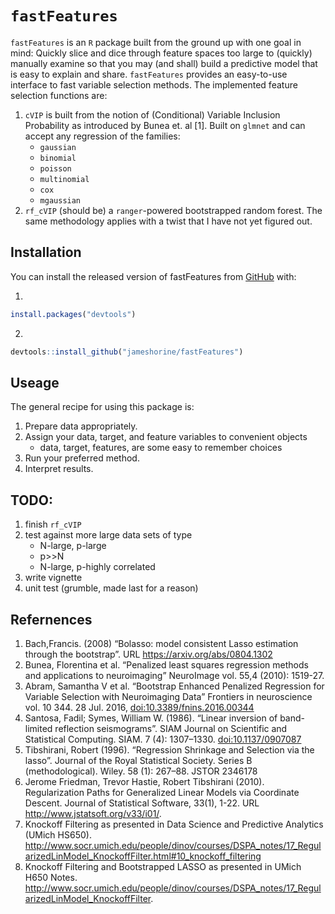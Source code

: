 
<!-- README.md is generated from README.Rmd. Please edit that file -->

# `fastFeatures`

`fastFeatures` is an `R` package built from the ground up with one goal
in mind: Quickly slice and dice through feature spaces too large to
(quickly) manually examine so that you may (and shall) build a
predictive model that is easy to explain and share. `fastFeatures`
provides an easy-to-use interface to fast variable selection methods.
The implemented feature selection functions are:

1.  `cVIP` is built from the notion of (Conditional) Variable Inclusion
    Probability as introduced by Bunea et. al \[1\]. Built on `glmnet`
    and can accept any regression of the families:
      - `gaussian`
      - `binomial`
      - `poisson`
      - `multinomial`
      - `cox`
      - `mgaussian`
2.  `rf_cVIP` (should be) a `ranger`-powered bootstrapped random forest.
    The same methodology applies with a twist that I have not yet
    figured out.

## Installation

You can install the released version of fastFeatures from
[GitHub](https://github.com/) with:

1.  
<!-- end list -->

``` r
install.packages("devtools")
```

2.  
<!-- end list -->

``` r
devtools::install_github("jameshorine/fastFeatures")
```

## Useage

The general recipe for using this package is:

1.  Prepare data appropriately.
2.  Assign your data, target, and feature variables to convenient
    objects
      - data, target, features, are some easy to remember choices
3.  Run your preferred method.
4.  Interpret results.

## TODO:

1.  finish `rf_cVIP`
2.  test against more large data sets of type
      - N-large, p-large
      - p\>\>N
      - N-large, p-highly correlated
3.  write vignette
4.  unit test (grumble, made last for a reason)

## Refernences

1.  Bach,Francis. (2008) “Bolasso: model consistent Lasso estimation
    through the bootstrap”. URL <https://arxiv.org/abs/0804.1302>
2.  Bunea, Florentina et al. “Penalized least squares regression methods
    and applications to neuroimaging” NeuroImage vol. 55,4 (2010):
    1519-27.
3.  Abram, Samantha V et al. “Bootstrap Enhanced Penalized Regression
    for Variable Selection with Neuroimaging Data” Frontiers in
    neuroscience vol. 10 344. 28 Jul. 2016,
    <doi:10.3389/fnins.2016.00344>
4.  Santosa, Fadil; Symes, William W. (1986). “Linear inversion of
    band-limited reflection seismograms”. SIAM Journal on Scientific and
    Statistical Computing. SIAM. 7 (4): 1307–1330. <doi:10.1137/0907087>
5.  Tibshirani, Robert (1996). “Regression Shrinkage and Selection via
    the lasso”. Journal of the Royal Statistical Society. Series B
    (methodological). Wiley. 58 (1): 267–88. JSTOR 2346178
6.  Jerome Friedman, Trevor Hastie, Robert Tibshirani (2010).
    Regularization Paths for Generalized Linear Models via Coordinate
    Descent. Journal of Statistical Software, 33(1), 1-22. URL
    <http://www.jstatsoft.org/v33/i01/>.
7.  Knockoff Filtering as presented in Data Science and Predictive
    Analytics (UMich HS650).
    <http://www.socr.umich.edu/people/dinov/courses/DSPA_notes/17_RegularizedLinModel_KnockoffFilter.html#10_knockoff_filtering>
8.  Knockoff Filtering and Bootstrapped LASSO as presented in UMich H650
    Notes.
    <http://www.socr.umich.edu/people/dinov/courses/DSPA_notes/17_RegularizedLinModel_KnockoffFilter>.
